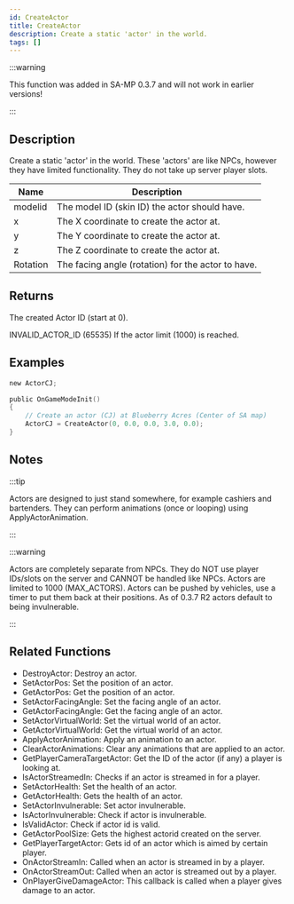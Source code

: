 ```yaml
---
id: CreateActor
title: CreateActor
description: Create a static 'actor' in the world.
tags: []
---
```


<TagLinks />

:::warning

This function was added in SA-MP 0.3.7 and will not work in earlier versions!

:::

## Description

Create a static 'actor' in the world. These 'actors' are like NPCs, however they have limited functionality. They do not take up server player slots.

| Name     | Description                                        |
| -------- | -------------------------------------------------- |
| modelid  | The model ID (skin ID) the actor should have.      |
| x        | The X coordinate to create the actor at.           |
| y        | The Y coordinate to create the actor at.           |
| z        | The Z coordinate to create the actor at.           |
| Rotation | The facing angle (rotation) for the actor to have. |

## Returns

The created Actor ID (start at 0).

INVALID_ACTOR_ID (65535) If the actor limit (1000) is reached.

## Examples

```c
new ActorCJ;

public OnGameModeInit()
{
    // Create an actor (CJ) at Blueberry Acres (Center of SA map)
    ActorCJ = CreateActor(0, 0.0, 0.0, 3.0, 0.0);
}
```

## Notes

:::tip

Actors are designed to just stand somewhere, for example cashiers and bartenders. They can perform animations (once or looping) using ApplyActorAnimation.

:::

:::warning

Actors are completely separate from NPCs. They do NOT use player IDs/slots on the server and CANNOT be handled like NPCs.
Actors are limited to 1000 (MAX_ACTORS).
Actors can be pushed by vehicles, use a timer to put them back at their positions.
As of 0.3.7 R2 actors default to being invulnerable.

:::

## Related Functions

- DestroyActor: Destroy an actor.
- SetActorPos: Set the position of an actor.
- GetActorPos: Get the position of an actor.
- SetActorFacingAngle: Set the facing angle of an actor.
- GetActorFacingAngle: Get the facing angle of an actor.
- SetActorVirtualWorld: Set the virtual world of an actor.
- GetActorVirtualWorld: Get the virtual world of an actor.
- ApplyActorAnimation: Apply an animation to an actor.
- ClearActorAnimations: Clear any animations that are applied to an actor.
- GetPlayerCameraTargetActor: Get the ID of the actor (if any) a player is looking at.
- IsActorStreamedIn: Checks if an actor is streamed in for a player.
- SetActorHealth: Set the health of an actor.
- GetActorHealth: Gets the health of an actor.
- SetActorInvulnerable: Set actor invulnerable.
- IsActorInvulnerable: Check if actor is invulnerable.
- IsValidActor: Check if actor id is valid.
- GetActorPoolSize: Gets the highest actorid created on the server.
- GetPlayerTargetActor: Gets id of an actor which is aimed by certain player.
- OnActorStreamIn: Called when an actor is streamed in by a player.
- OnActorStreamOut: Called when an actor is streamed out by a player.
- OnPlayerGiveDamageActor: This callback is called when a player gives damage to an actor.
